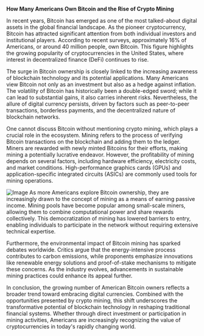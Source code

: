 **How Many Americans Own Bitcoin and the Rise of Crypto Mining**

In recent years, Bitcoin has emerged as one of the most talked-about digital assets in the global financial landscape. As the pioneer cryptocurrency, Bitcoin has attracted significant attention from both individual investors and institutional players. According to recent surveys, approximately 16% of Americans, or around 40 million people, own Bitcoin. This figure highlights the growing popularity of cryptocurrencies in the United States, where interest in decentralized finance (DeFi) continues to rise.

The surge in Bitcoin ownership is closely linked to the increasing awareness of blockchain technology and its potential applications. Many Americans view Bitcoin not only as an investment but also as a hedge against inflation. The volatility of Bitcoin has historically been a double-edged sword; while it can lead to substantial gains, it also carries inherent risks. Nevertheless, the allure of digital currency persists, driven by factors such as peer-to-peer transactions, borderless payments, and the decentralized nature of blockchain networks.

One cannot discuss Bitcoin without mentioning crypto mining, which plays a crucial role in the ecosystem. Mining refers to the process of verifying Bitcoin transactions on the blockchain and adding them to the ledger. Miners are rewarded with newly minted Bitcoins for their efforts, making mining a potentially lucrative endeavor. However, the profitability of mining depends on several factors, including hardware efficiency, electricity costs, and market conditions. High-performance graphics cards (GPUs) and application-specific integrated circuits (ASICs) are commonly used tools for mining operations.


![Image](https://github.com/user-attachments/assets/31692037-0104-4703-abd1-696b6a7dd41b)
As more Americans explore Bitcoin ownership, they are increasingly drawn to the concept of mining as a means of earning passive income. Mining pools have become popular among small-scale miners, allowing them to combine computational power and share rewards collectively. This democratization of mining has lowered barriers to entry, enabling individuals to participate in the network without requiring extensive technical expertise.

Furthermore, the environmental impact of Bitcoin mining has sparked debates worldwide. Critics argue that the energy-intensive process contributes to carbon emissions, while proponents emphasize innovations like renewable energy solutions and proof-of-stake mechanisms to mitigate these concerns. As the industry evolves, advancements in sustainable mining practices could enhance its appeal further.

In conclusion, the growing number of American Bitcoin owners reflects a broader trend toward embracing digital currencies. Combined with the opportunities presented by crypto mining, this shift underscores the transformative potential of blockchain technology in reshaping traditional financial systems. Whether through direct investment or participation in mining activities, Americans are increasingly recognizing the value of cryptocurrencies in today's rapidly changing world.